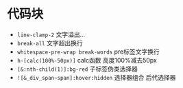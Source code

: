 # 代码块

- `line-clamp-2` 文字溢出...
- `break-all` 文字超出换行
- `whitespace-pre-wrap break-words`  pre标签文字换行
- `h-[calc(100%-50px)]` calc函数 高度100%减去50px
- `[&:nth-child(1)]:bg-red`  子标签伪类选择器
- `![&_div_span~span]:hover:hidden` 选择器组合 后代选择器